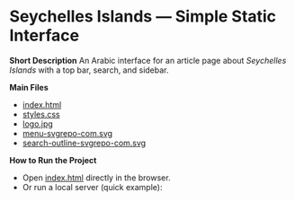 # Seychelles Islands — Simple Static Interface

**Short Description**
An Arabic interface for an article page about *Seychelles Islands* with a top bar, search, and sidebar.

**Main Files**

* [index.html](index.html)
* [styles.css](styles.css)
* [logo.jpg](logo.jpg)
* [menu-svgrepo-com.svg](menu-svgrepo-com.svg)
* [search-outline-svgrepo-com.svg](search-outline-svgrepo-com.svg)

**How to Run the Project**

* Open [index.html](index.html) directly in the browser.
* Or run a local server (quick example):
